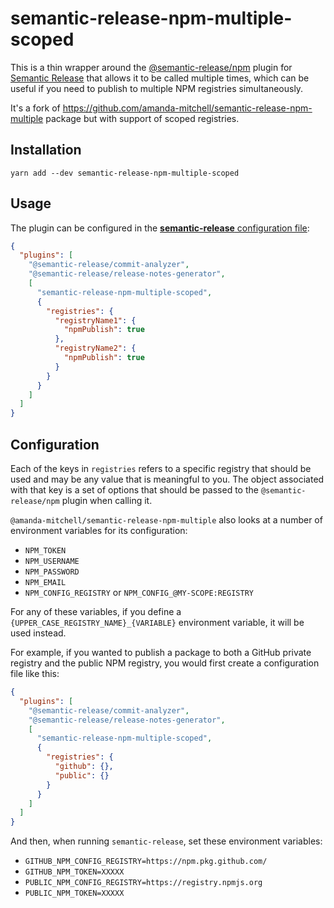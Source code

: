 # semantic-release-npm-multiple-scoped

This is a thin wrapper around the [@semantic-release/npm](https://github.com/semantic-release/npm) plugin for [Semantic Release](https://semantic-release.gitbook.io/semantic-release/) that allows it to be called multiple times, which can be useful if you need to publish to multiple NPM registries simultaneously.

It's a fork of https://github.com/amanda-mitchell/semantic-release-npm-multiple package but with support of scoped registries.

## Installation

```
yarn add --dev semantic-release-npm-multiple-scoped
```

## Usage

The plugin can be configured in the [**semantic-release** configuration file](https://github.com/semantic-release/semantic-release/blob/master/docs/usage/configuration.md#configuration):

```json
{
  "plugins": [
    "@semantic-release/commit-analyzer",
    "@semantic-release/release-notes-generator",
    [
      "semantic-release-npm-multiple-scoped",
      {
        "registries": {
          "registryName1": {
            "npmPublish": true
          },
          "registryName2": {
            "npmPublish": true
          }
        }
      }
    ]
  ]
}
```

## Configuration

Each of the keys in `registries` refers to a specific registry that should be used and may be any value that is meaningful to you.
The object associated with that key is a set of options that should be passed to the `@semantic-release/npm` plugin when calling it.

`@amanda-mitchell/semantic-release-npm-multiple` also looks at a number of environment variables for its configuration:

- `NPM_TOKEN`
- `NPM_USERNAME`
- `NPM_PASSWORD`
- `NPM_EMAIL`
- `NPM_CONFIG_REGISTRY` or `NPM_CONFIG_@MY-SCOPE:REGISTRY`

For any of these variables, if you define a `{UPPER_CASE_REGISTRY_NAME}_{VARIABLE}` environment variable, it will be used instead.

For example, if you wanted to publish a package to both a GitHub private registry and the public NPM registry, you would first create a configuration file like this:

```json
{
  "plugins": [
    "@semantic-release/commit-analyzer",
    "@semantic-release/release-notes-generator",
    [
      "semantic-release-npm-multiple-scoped",
      {
        "registries": {
          "github": {},
          "public": {}
        }
      }
    ]
  ]
}
```

And then, when running `semantic-release`, set these environment variables:

- `GITHUB_NPM_CONFIG_REGISTRY=https://npm.pkg.github.com/`
- `GITHUB_NPM_TOKEN=XXXXX`
- `PUBLIC_NPM_CONFIG_REGISTRY=https://registry.npmjs.org`
- `PUBLIC_NPM_TOKEN=XXXXX`
